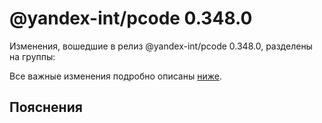 # @yandex-int/pcode 0.348.0

<!-- ЧЕЛОВЕЧЕСКОЕ ВСТУПЛЕНИЕ -->

Изменения, вошедшие в релиз @yandex-int/pcode 0.348.0, разделены на группы:

Все важные изменения подробно описаны [ниже](#Пояснения).

## Пояснения

